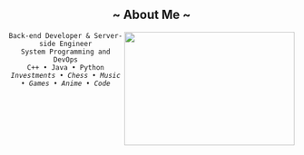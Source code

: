 <h2 align="center">~ About Me ~</h2>

<div align="center">
    <img height="200" width="300" src="https://media1.tenor.com/m/nuOFbk-kCYAAAAAd/jaquefresco.gif" align="right">
    <p>
        <code>Back-end Developer & Server-side Engineer</code><br>
        <code>System Programming and DevOps</code><br>
        <code>C++ • Java • Python</code><br>
        <code><em>Investments</em> • <em>Chess</em> • <em>Music</em> • <em>Games</em> • <em>Anime</em> • <em>Code</em></code>
    </p>
</div>
